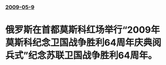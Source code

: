 ### [2009-05-9](/news/2009/05/9/index.md)

##### 
#  俄罗斯在首都莫斯科红场举行“2009年莫斯科纪念卫国战争胜利64周年庆典阅兵式”纪念苏联卫国战争胜利64周年。



